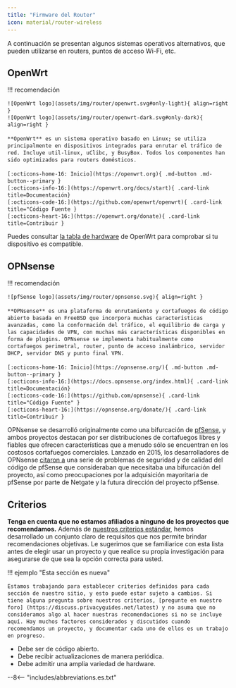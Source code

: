 ```yaml
---
title: "Firmware del Router"
icon: material/router-wireless
---
```


A continuación se presentan algunos sistemas operativos alternativos, que pueden utilizarse en routers, puntos de acceso Wi-Fi, etc.

## OpenWrt

!!! recomendación

    ![OpenWrt logo](assets/img/router/openwrt.svg#only-light){ align=right }
    ![OpenWrt logo](assets/img/router/openwrt-dark.svg#only-dark){ align=right }
    
    **OpenWrt** es un sistema operativo basado en Linux; se utiliza principalmente en dispositivos integrados para enrutar el tráfico de red. Incluye util-linux, uClibc, y BusyBox. Todos los componentes han sido optimizados para routers domésticos.
    
    [:octicons-home-16: Inicio](https://openwrt.org){ .md-button .md-button--primary }
    [:octicons-info-16:](https://openwrt.org/docs/start){ .card-link title=Documentación}
    [:octicons-code-16:](https://github.com/openwrt/openwrt){ .card-link title="Código Fuente }
    [:octicons-heart-16:](https://openwrt.org/donate){ .card-link title=Contribuir }

Puedes consultar [ la tabla de hardware](https://openwrt.org/toh/start) de OpenWrt para comprobar si tu dispositivo es compatible.

## OPNsense

!!! recomendación

    ![pfSense logo](assets/img/router/opnsense.svg){ align=right }
    
    **OPNsense** es una plataforma de enrutamiento y cortafuegos de código abierto basada en FreeBSD que incorpora muchas características avanzadas, como la conformación del tráfico, el equilibrio de carga y las capacidades de VPN, con muchas más características disponibles en forma de plugins. OPNsense se implementa habitualmente como cortafuegos perimetral, router, punto de acceso inalámbrico, servidor DHCP, servidor DNS y punto final VPN.
    
    [:octicons-home-16: Inicio](https://opnsense.org/){ .md-button .md-button--primary }
    [:octicons-info-16:](https://docs.opnsense.org/index.html){ .card-link title=Documentación}
    [:octicons-code-16:](https://github.com/opnsense){ .card-link title="Código Fuente" }
    [:octicons-heart-16:](https://opnsense.org/donate/){ .card-link title=Contribuir }

OPNsense se desarrolló originalmente como una bifurcación de [pfSense](https://en.wikipedia.org/wiki/PfSense), y ambos proyectos destacan por ser distribuciones de cortafuegos libres y fiables que ofrecen características que a menudo sólo se encuentran en los costosos cortafuegos comerciales. Lanzado en 2015, los desarrolladores de OPNsense [citaron a](https://docs.opnsense.org/history/thefork.html) una serie de problemas de seguridad y de calidad del código de pfSense que consideraban que necesitaba una bifurcación del proyecto, así como preocupaciones por la adquisición mayoritaria de pfSense por parte de Netgate y la futura dirección del proyecto pfSense.

## Criterios

**Tenga en cuenta que no estamos afiliados a ninguno de los proyectos que recomendamos.** Además de [nuestros criterios estándar](about/criteria.md), hemos desarrollado un conjunto claro de requisitos que nos permite brindar recomendaciones objetivas. Le sugerimos que se familiarice con esta lista antes de elegir usar un proyecto y que realice su propia investigación para asegurarse de que sea la opción correcta para usted.

!!! ejemplo "Esta sección es nueva"

    Estamos trabajando para establecer criterios definidos para cada sección de nuestro sitio, y esto puede estar sujeto a cambios. Si tiene alguna pregunta sobre nuestros criterios, [pregunte en nuestro foro] (https://discuss.privacyguides.net/latest) y no asuma que no consideramos algo al hacer nuestras recomendaciones si no se incluye aquí. Hay muchos factores considerados y discutidos cuando recomendamos un proyecto, y documentar cada uno de ellos es un trabajo en progreso.

- Debe ser de código abierto.
- Debe recibir actualizaciones de manera periódica.
- Debe admitir una amplia variedad de hardware.

--8<-- "includes/abbreviations.es.txt"
